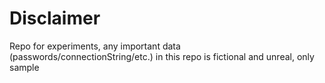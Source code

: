 # Disclaimer

Repo for experiments, any important data (passwords/connectionString/etc.) in this repo is fictional and unreal, only sample